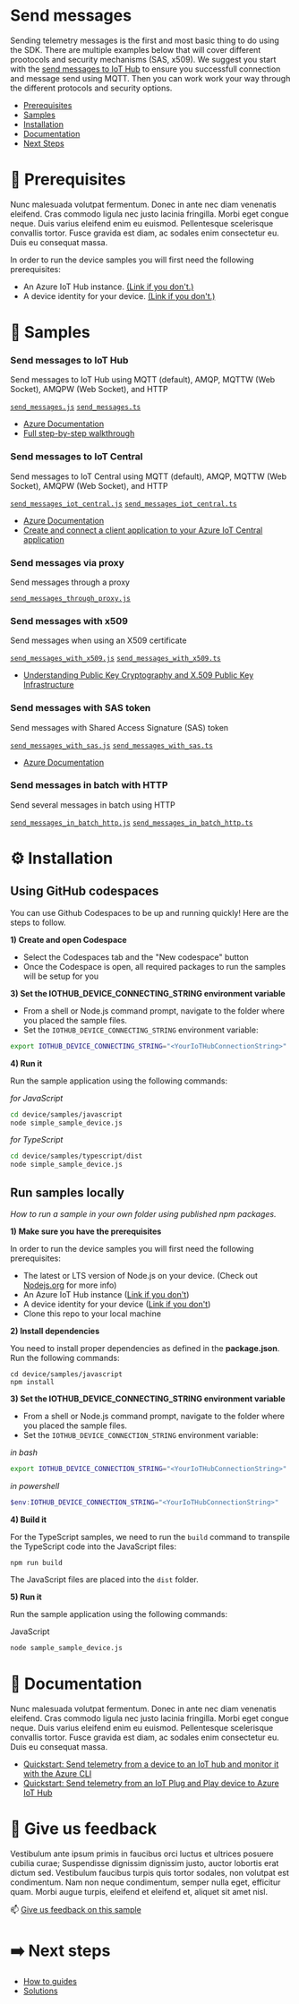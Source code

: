 # Send messages

Sending telemetry messages is the first and most basic thing to do using the SDK. There are multiple examples below that will cover different prootocols and security mechanisms (SAS, x509). We suggest you start with the [send messages to IoT Hub](#send-messages-to-iot-hub) to ensure you successfull connection and message send using MQTT. Then you can work work your way through the different protocols and security options.

- [Prerequisites](#-prerequisites)
- [Samples](#-samples)
- [Installation](#-installation)
- [Documentation](#-documentation)
- [Next Steps](%EF%B8%8F-next-steps)

# 🚀 Prerequisites

Nunc malesuada volutpat fermentum. Donec in ante nec diam venenatis eleifend. Cras commodo ligula nec justo lacinia fringilla. Morbi eget congue neque. Duis varius eleifend enim eu euismod. Pellentesque scelerisque convallis tortor. Fusce gravida est diam, ac sodales enim consectetur eu. Duis eu consequat massa.

In order to run the device samples you will first need the following prerequisites:

- An Azure IoT Hub instance. [(Link if you don't.)](https://docs.microsoft.com/en-us/azure/iot-hub/iot-hub-create-through-portal)
- A device identity for your device. [(Link if you don't.)](https://docs.microsoft.com/en-us/azure/iot-hub/iot-hub-create-through-portal#register-a-new-device-in-the-iot-hub)

# 🌟 Samples

### Send messages to IoT Hub
Send messages to IoT Hub using MQTT (default), AMQP, MQTTW (Web Socket), AMQPW (Web Socket), and HTTP

<a href="./send_messages.js"><code>send_messages.js</code></a> 
<a href="./send_messages.ts"><code>send_messages.ts</code></a>       

- [Azure Documentation](https://docs.microsoft.com/en-us/azure/iot-central/core/tutorial-connect-device?pivots=programming-language-javascript)
- [Full step-by-step walkthrough](#)

### Send messages to IoT Central
Send messages to IoT Central using MQTT (default), AMQP, MQTTW (Web Socket), AMQPW (Web Socket), and HTTP

<a href="./send_messages_iot_central.js"><code>send_messages_iot_central.js</code></a> 
<a href="./send_messages_iot_central.ts"><code>send_messages_iot_central.ts</code></a> 

- [Azure Documentation](#) 
- [Create and connect a client application to your Azure IoT Central application](#)

### Send messages via proxy
Send messages through a proxy 

<a href="./send_messages_through_proxy.js"><code>send_messages_through_proxy.js</code></a> 

### Send messages with x509
Send messages when using an X509 certificate

<a href="./send_messages_with_x509.js"><code>send_messages_with_x509.js</code></a> 
<a href="./send_messages_with_x509.ts"><code>send_messages_with_x509.ts</code></a> 

- [Understanding Public Key Cryptography and X.509 Public Key Infrastructure](https://docs.microsoft.com/en-us/azure/iot-hub/tutorial-x509-introduction) 

### Send messages with SAS token
Send messages with Shared Access Signature (SAS) token

<a href="./send_messages_with_sas.js"><code>send_messages_with_sas.js</code></a> 
<a href="./send_messages_with_sas.ts"><code>send_messages_with_sas.ts</code></a> 

- [Azure Documentation](https://docs.microsoft.com/en-us/azure/iot-hub/tutorial-x509-introduction)

### Send messages in batch with HTTP
Send several messages in batch using HTTP

<a href="./send_messages_in_batch_http.js"><code>send_messages_in_batch_http.js</code></a> 
<a href="./send_messages_in_batch_http.ts"><code>send_messages_in_batch_http.ts</code></a> 

# ⚙️ Installation

## Using GitHub codespaces

You can use Github Codespaces to be up and running quickly! Here are the steps to follow.

**1) Create and open Codespace**

- Select the Codespaces tab and the "New codespace" button
- Once the Codespace is open, all required packages to run the samples will be setup for you

**3) Set the IOTHUB_DEVICE_CONNECTING_STRING environment variable**

- From a shell or Node.js command prompt, navigate to the folder where you placed the sample files.
- Set the `IOTHUB_DEVICE_CONNECTING_STRING` environment variable:

```bash
export IOTHUB_DEVICE_CONNECTING_STRING="<YourIoTHubConnectionString>"
```

**4) Run it**

Run the sample application using the following commands:

_for JavaScript_

```bash
cd device/samples/javascript
node simple_sample_device.js
```

_for TypeScript_

```bash
cd device/samples/typescript/dist
node simple_sample_device.js
```

## Run samples locally

_How to run a sample in your own folder using published npm packages._

**1) Make sure you have the prerequisites**

In order to run the device samples you will first need the following prerequisites:

- The latest or LTS version of Node.js on your device. (Check out [Nodejs.org](https://nodejs.org/) for more info)
- An Azure IoT Hub instance ([Link if you don't](https://docs.microsoft.com/en-us/azure/iot-hub/iot-hub-create-through-portal))
- A device identity for your device ([Link if you don't](https://docs.microsoft.com/en-us/azure/iot-hub/iot-hub-create-through-portal#register-a-new-device-in-the-iot-hub))
- Clone this repo to your local machine

**2) Install dependencies**

You need to install proper dependencies as defined in the **package.json**. Run the following commands:

```
cd device/samples/javascript
npm install
```

**3) Set the IOTHUB_DEVICE_CONNECTING_STRING environment variable**

- From a shell or Node.js command prompt, navigate to the folder where you placed the sample files.
- Set the `IOTHUB_DEVICE_CONNECTION_STRING` environment variable:

_in bash_

```bash
export IOTHUB_DEVICE_CONNECTION_STRING="<YourIoTHubConnectionString>"
```

_in powershell_

```powershell
$env:IOTHUB_DEVICE_CONNECTION_STRING="<YourIoTHubConnectionString>"
```

**4) Build it**

For the TypeScript samples, we need to run the `build` command to transpile the TypeScript code into the JavaScript files:

```
npm run build
```

The JavaScript files are placed into the `dist` folder.

**5) Run it**

Run the sample application using the following commands:

JavaScript

```bash
node sample_sample_device.js
```

# 📖 Documentation

Nunc malesuada volutpat fermentum. Donec in ante nec diam venenatis eleifend. Cras commodo ligula nec justo lacinia fringilla. Morbi eget congue neque. Duis varius eleifend enim eu euismod. Pellentesque scelerisque convallis tortor. Fusce gravida est diam, ac sodales enim consectetur eu. Duis eu consequat massa.

- [Quickstart: Send telemetry from a device to an IoT hub and monitor it with the Azure CLI](https://docs.microsoft.com/en-us/azure/iot-hub/quickstart-send-telemetry-cli)
- [Quickstart: Send telemetry from an IoT Plug and Play device to Azure IoT Hub](https://docs.microsoft.com/en-us/azure/iot-develop/quickstart-send-telemetry-iot-hub?toc=%2Fazure%2Fiot-hub%2Ftoc.json&bc=%2Fazure%2Fiot-hub%2Fbreadcrumb%2Ftoc.json&pivots=programming-language-nodejs)

# 💬 Give us feedback

Vestibulum ante ipsum primis in faucibus orci luctus et ultrices posuere cubilia curae; Suspendisse dignissim dignissim justo, auctor lobortis erat dictum sed. Vestibulum faucibus turpis quis tortor sodales, non volutpat est condimentum. Nam non neque condimentum, semper nulla eget, efficitur quam. Morbi augue turpis, eleifend et eleifend et, aliquet sit amet nisl.

📫 [Give us feedback on this sample](https://github.com/danhellem/azure-iot-sdk-node-samples/discussions/1)

# ➡️ Next steps

- [How to guides](src/../../how%20to%20guides)
- [Solutions](src/../../solutions)
